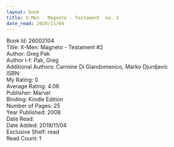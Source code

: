 ```yaml
---
layout: book
title: X-Men - Magneto - Testament  no. 2
date_read: 2019/11/04
---
```


Book Id: 26002104<br />
Title: X-Men: Magneto - Testament #2<br />
Author: Greg Pak<br />
Author l-f: Pak, Greg<br />
Additional Authors: Carmine Di Giandomenico, Marko Djurdjevic<br />
ISBN: <br />
My Rating: 0<br />
Average Rating: 4.06<br />
Publisher: Marvel<br />
Binding: Kindle Edition<br />
Number of Pages: 25<br />
Year Published: 2008<br />
Date Read: <br />
Date Added: 2019/11/04<br />
Exclusive Shelf: read<br />
Read Count: 1<br />

